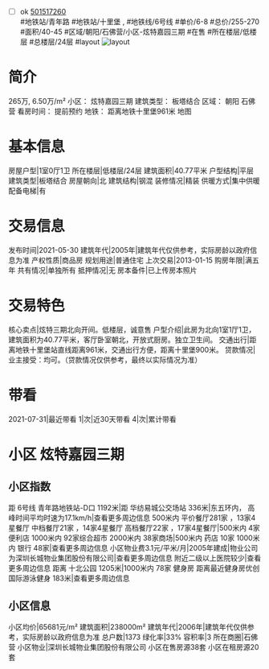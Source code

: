 - [ ] ok [501517260](https://bj.5i5j.com/ershoufang/501517260.html)  
 #地铁站/青年路 #地铁站/十里堡 ,  #地铁线/6号线
#单价/6-8 #总价/255-270 #面积/40-45   #区域/朝阳/石佛营/小区-炫特嘉园三期 #在售 #所在楼层/低楼层 #总楼层/24层 #layout 
![layout](http://image2a.5i5j.com/bdir/layout/9e575528f3b34311ac80cd5861e4f721.png_P5.jpg) 
# 简介 
 265万,  6.50万/m² 
小区： 炫特嘉园三期
建筑类型： 板塔结合
区域： 朝阳 石佛营
看房时间： 提前预约
地铁： 距离地铁十里堡961米 地图
# 基本信息 
 房屋户型|1室0厅1卫
所在楼层|低楼层/24层
建筑面积|40.77平米
户型结构|平层
建筑类型|板塔结合
房屋朝向|北
建筑结构|钢混
装修情况|精装
供暖方式|集中供暖
配备电梯|有
# 交易信息 
 发布时间|2021-05-30
建筑年代|2005年|建筑年代仅供参考，实际房龄以政府信息为准
产权性质|商品房
规划用途|普通住宅
上次交易|2013-01-15
购房年限|满五年
共有情况|单独所有
抵押情况|无
房本备件|已上传房本照片
# 交易特色 
 核心卖点|炫特三期北向开间。低楼层，诚意售
户型介绍|此房为北向1室1厅1卫，建筑面积为40.77平米，客厅卧室朝北，开放式厨房。独立卫生间。
交通出行|距离地铁十里堡站直线距离961米，交通出行方便，距离十里堡900米。
贷款情况|业主接受：均可。（贷款情况仅供参考，最终以实际情况为准）
# 带看 
 2021-07-31|最近带看	 1|次|近30天带看	 4|次|累计带看
# 小区 炫特嘉园三期
## 小区指数 
 距 6号线 青年路地铁站-D口 1192米|距 华纺易城公交场站 336米|东五环内， 高峰时间平均时速为17.1km/h|查看更多周边信息
500米内 平价餐厅281家 ，13家4星餐厅
中档餐厅21家 ，14家4星餐厅
高档餐厅22家 ，17家4星餐厅|500米内 4家便利店
1000米内 92家综合超市
2000米内 38家商场|500米内 药店 10家
1000米内 银行 48家|查看更多周边信息
小区物业费3.1元/平米/月|2005年建成|物业公司为深圳长城物业集团股份有限公司|查看更多周边信息
附近二级以上医院较少|查看更多周边信息
距离 十北公园 1205米|1000米内 78家 健身房
距离最近健身房优创国际游泳健身 183米|查看更多周边信息
## 小区信息 
 小区均价|65681元/m²
建筑面积|238000m²
建筑年代|2006年|建筑年代仅供参考，实际房龄以政府信息为准
总户数|1373
绿化率|33%
容积率|3
所在商圈|石佛营
小区物业|深圳长城物业集团股份有限公司
小区在售房源38套
小区在租房源20套
